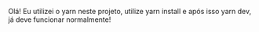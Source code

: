 Olá! Eu utilizei o yarn neste projeto, utilize yarn install e após isso yarn dev, já deve funcionar normalmente!
